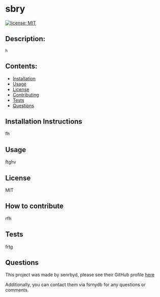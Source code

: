 
# sbry
[![license: MIT](https://img.shields.io/badge/License-MIT-yellow.svg)](https://opensource.org/licenses/MIT)

## Description:
    h
## Contents:

- [Installation](#installation-instructions)
- [Usage](#usage)
- [License](#license)
- [Contributing](#how-to-contribute)
- [Tests](#tests)
- [Questions](#questions)




## Installation Instructions
fh

## Usage
ftghv

## License
MIT

## How to contribute
rfh

## Tests
frtg

## Questions

This project was made by senrbyd, please see their GitHub profile [here](https://github.com/senrbyd)

Additionally, you can contact them via fsrnydb for any questions or comments. 
